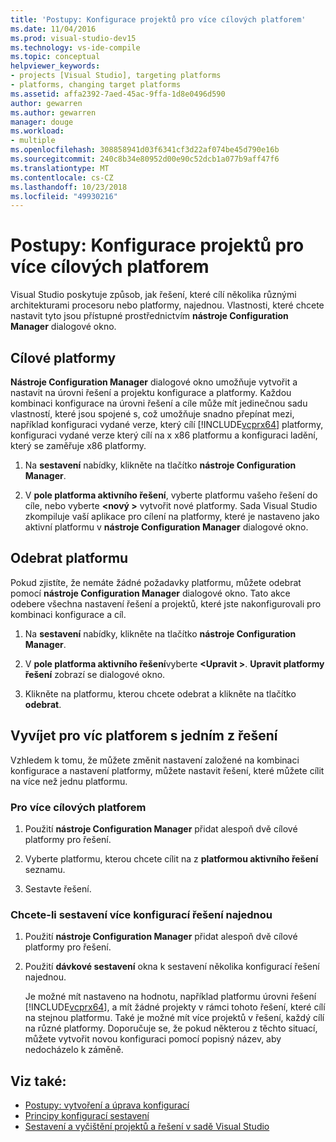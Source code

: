 ```yaml
---
title: 'Postupy: Konfigurace projektů pro více cílových platforem'
ms.date: 11/04/2016
ms.prod: visual-studio-dev15
ms.technology: vs-ide-compile
ms.topic: conceptual
helpviewer_keywords:
- projects [Visual Studio], targeting platforms
- platforms, changing target platforms
ms.assetid: affa2392-7aed-45ac-9ffa-1d8e0496d590
author: gewarren
ms.author: gewarren
manager: douge
ms.workload:
- multiple
ms.openlocfilehash: 308858941d03f6341cf3d22af074be45d790e16b
ms.sourcegitcommit: 240c8b34e80952d00e90c52dcb1a077b9aff47f6
ms.translationtype: MT
ms.contentlocale: cs-CZ
ms.lasthandoff: 10/23/2018
ms.locfileid: "49930216"
---
```

# <a name="how-to-configure-projects-to-target-multiple-platforms"></a>Postupy: Konfigurace projektů pro více cílových platforem

Visual Studio poskytuje způsob, jak řešení, které cílí několika různými architekturami procesoru nebo platformy, najednou. Vlastnosti, které chcete nastavit tyto jsou přístupné prostřednictvím **nástroje Configuration Manager** dialogové okno.

## <a name="target-a-platform"></a>Cílové platformy

**Nástroje Configuration Manager** dialogové okno umožňuje vytvořit a nastavit na úrovni řešení a projektu konfigurace a platformy. Každou kombinaci konfigurace na úrovni řešení a cíle může mít jedinečnou sadu vlastností, které jsou spojené s, což umožňuje snadno přepínat mezi, například konfiguraci vydané verze, který cílí [!INCLUDE[vcprx64](../extensibility/internals/includes/vcprx64_md.md)] platformy, konfiguraci vydané verze který cílí na x x86 platformu a konfiguraci ladění, který se zaměřuje x86 platformy.

1.  Na **sestavení** nabídky, klikněte na tlačítko **nástroje Configuration Manager**.

2.  V **pole platforma aktivního řešení**, vyberte platformu vašeho řešení do cíle, nebo vyberte  **\<nový >** vytvořit nové platformy. Sada Visual Studio zkompiluje vaší aplikace pro cílení na platformy, které je nastaveno jako aktivní platformu v **nástroje Configuration Manager** dialogové okno.

## <a name="remove-a-platform"></a>Odebrat platformu

Pokud zjistíte, že nemáte žádné požadavky platformu, můžete odebrat pomocí **nástroje Configuration Manager** dialogové okno. Tato akce odebere všechna nastavení řešení a projektů, které jste nakonfigurovali pro kombinaci konfigurace a cíl.

1.  Na **sestavení** nabídky, klikněte na tlačítko **nástroje Configuration Manager**.

2.  V **pole platforma aktivního řešení**vyberte  **\<Upravit >**. **Upravit platformy řešení** zobrazí se dialogové okno.

3.  Klikněte na platformu, kterou chcete odebrat a klikněte na tlačítko **odebrat**.

## <a name="target-multiple-platforms-with-one-solution"></a>Vyvíjet pro víc platforem s jedním z řešení

Vzhledem k tomu, že můžete změnit nastavení založené na kombinaci konfigurace a nastavení platformy, můžete nastavit řešení, které můžete cílit na více než jednu platformu.

### <a name="to-target-multiple-platforms"></a>Pro více cílových platforem

1.  Použití **nástroje Configuration Manager** přidat alespoň dvě cílové platformy pro řešení.

2.  Vyberte platformu, kterou chcete cílit na z **platformou aktivního řešení** seznamu.

3.  Sestavte řešení.

### <a name="to-build-multiple-solution-configurations-at-once"></a>Chcete-li sestavení více konfigurací řešení najednou

1. Použití **nástroje Configuration Manager** přidat alespoň dvě cílové platformy pro řešení.

2. Použití **dávkové sestavení** okna k sestavení několika konfigurací řešení najednou.

   Je možné mít nastaveno na hodnotu, například platformu úrovni řešení [!INCLUDE[vcprx64](../extensibility/internals/includes/vcprx64_md.md)], a mít žádné projekty v rámci tohoto řešení, které cílí na stejnou platformu. Také je možné mít více projektů v řešení, každý cílí na různé platformy. Doporučuje se, že pokud některou z těchto situací, můžete vytvořit novou konfiguraci pomocí popisný název, aby nedocházelo k záměně.

## <a name="see-also"></a>Viz také:

- [Postupy: vytvoření a úprava konfigurací](../ide/how-to-create-and-edit-configurations.md)
- [Principy konfigurací sestavení](../ide/understanding-build-configurations.md)
- [Sestavení a vyčištění projektů a řešení v sadě Visual Studio](../ide/building-and-cleaning-projects-and-solutions-in-visual-studio.md)
